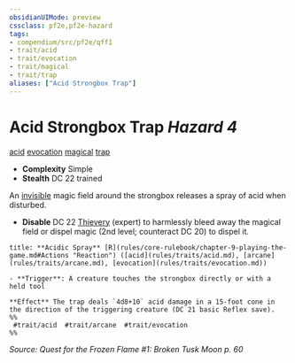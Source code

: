 ```yaml
---
obsidianUIMode: preview
cssclass: pf2e,pf2e-hazard
tags:
- compendium/src/pf2e/qff1
- trait/acid
- trait/evocation
- trait/magical
- trait/trap
aliases: ["Acid Strongbox Trap"]
---
```

# Acid Strongbox Trap *Hazard 4*  
[acid](acid.md "Acid Energy & Element Trait")  [evocation](evocation.md "Evocation School Trait")  [magical](magical.md "Magical Item Trait")  [trap](trap.md "Trap Hazard Trait")  

- **Complexity** Simple
- **Stealth** DC 22 trained  

An [invisible](conditions.md#Invisible) magic field around the strongbox releases a spray of acid when disturbed.

- **Disable** DC 22 [Thievery](skills.md#Thievery) (expert) to harmlessly bleed away the magical field or dispel magic (2nd level; counteract DC 20) to dispel it.  

```ad-embed-ability
title: **Acidic Spray** [R](rules/core-rulebook/chapter-9-playing-the-game.md#Actions "Reaction") ([acid](rules/traits/acid.md), [arcane](rules/traits/arcane.md), [evocation](rules/traits/evocation.md))

- **Trigger**: A creature touches the strongbox directly or with a held tool

**Effect** The trap deals `4d8+10` acid damage in a 15-foot cone in the direction of the triggering creature (DC 21 basic Reflex save).  
%%
 #trait/acid  #trait/arcane  #trait/evocation 
%%
```

*Source: Quest for the Frozen Flame #1: Broken Tusk Moon p. 60*